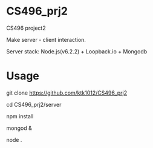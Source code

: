 # CS496_prj2
CS496 project2

Make server - client interaction.

Server stack: Node.js(v6.2.2) + Loopback.io + Mongodb

# Usage

git clone https://github.com/ktk1012/CS496_prj2

cd CS496_prj2/server

npm install

mongod &

node .
